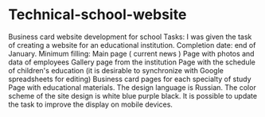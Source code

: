 # Technical-school-website
Business card website development for school
Tasks: I was given the task of creating a website for an educational institution. Completion date: end of January. Minimum filling: Main page ( current news ) Page with photos and data of employees Gallery page from the institution Page with the schedule of children's education (it is desirable to synchronize with Google spreadsheets for editing) Business card pages for each specialty of study Page with educational materials. The design language is Russian. The color scheme of the site design is white blue purple black. It is possible to update the task to improve the display on mobile devices.

